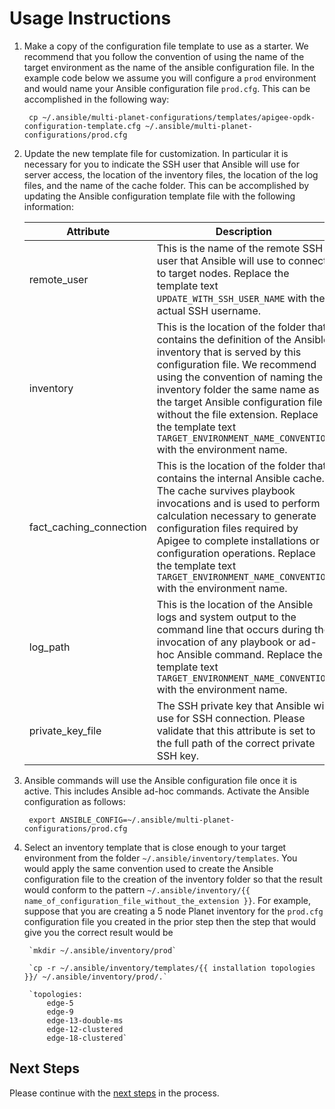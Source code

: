 # Usage Instructions

1. Make a copy of the configuration file template to use as a starter. We recommend that you follow the convention of 
using the name of the target environment as the name of the ansible configuration file. In the example code below we 
assume you will configure a `prod` environment and would name your Ansible configuration file `prod.cfg`. This can be 
accomplished in the following way: 


        cp ~/.ansible/multi-planet-configurations/templates/apigee-opdk-configuration-template.cfg ~/.ansible/multi-planet-configurations/prod.cfg
         
1. Update the new template file for customization. In particular it is necessary for you to indicate the SSH user 
that Ansible will use for server access, the location of the inventory files, the location of the log files, and the 
name of the cache folder. This can be accomplished by updating the Ansible configuration template file with the following
information:

    | Attribute | Description |
    | --- | --- |
    | remote_user | This is the name of the remote SSH user that Ansible will use to connect to target nodes. Replace the template text `UPDATE_WITH_SSH_USER_NAME` with the actual SSH username. |
    | inventory | This is the location of the folder that contains the definition of the Ansible inventory that is served by this configuration file. We recommend using the convention of naming the inventory folder the same name as the target Ansible configuration file without the file extension. Replace the template text `TARGET_ENVIRONMENT_NAME_CONVENTION` with the environment name. |
    | fact_caching_connection | This is the location of the folder that contains the internal Ansible cache. The cache survives playbook invocations and is used to perform calculation necessary to generate configuration files required by Apigee to complete installations or configuration operations. Replace the template text `TARGET_ENVIRONMENT_NAME_CONVENTION` with the environment name. |
    | log_path | This is the location of the Ansible logs and system output to the command line that occurs during the invocation of any playbook or ad-hoc Ansible command. Replace the template text `TARGET_ENVIRONMENT_NAME_CONVENTION` with the environment name. |
    | private_key_file | The SSH private key that Ansible will use for SSH connection. Please validate that this attribute is set to the full path of the correct private SSH key. |

1. Ansible commands will use the Ansible configuration file once it is active. This includes Ansible ad-hoc commands. 
Activate the Ansible configuration as follows: 


        export ANSIBLE_CONFIG=~/.ansible/multi-planet-configurations/prod.cfg
    
1. Select an inventory template that is close enough to your target environment from the folder `~/.ansible/inventory/templates`. 
You would apply the same convention used to create the Ansible configuration file to the creation of the inventory folder 
so that the result would conform to the pattern `~/.ansible/inventory/{{ name_of_configuration_file_without_the_extension }}`. 
For example, suppose that you are creating a 5 node Planet inventory for the `prod.cfg` configuration file you created in 
the prior step then the step that would give you the correct result would be 

        `mkdir ~/.ansible/inventory/prod`
		
        `cp -r ~/.ansible/inventory/templates/{{ installation topologies }}/ ~/.ansible/inventory/prod/.`
		
		`topologies:
			edge-5
			edge-9
			edge-13-double-ms
			edge-12-clustered
			edge-18-clustered`

## Next Steps

Please continue with the [next steps](README.md#quick-start-usage-overview) in the process.